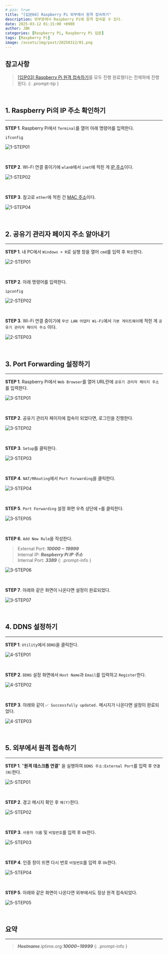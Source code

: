 ```yaml
---
# pin: true
title: "[입문04] Raspberry Pi 외부에서 원격 접속하기"
description: 외부망에서 Raspberry Pi에 원격 접속할 수 있다.
date: 2025-03-12 01:15:00 +0900
author: JBK
categories: [Raspberry Pi, Raspberry Pi 입문]
tags: [Raspberry Pi]
image: /assets/img/post/20250312/01.png
---
```


## **참고사항**

> [[입문03] Raspberry Pi 원격 접속하기][1]를 모두 진행 완료했다는 전제하에 진행된다.
{: .prompt-tip }

<!-- Reference -->
[1]: https://jaebinary.github.io/posts/RPi-03


<br>


## **1. Raspberry Pi의 IP 주소 확인하기**
---

**STEP 1**. Raspberry Pi에서 `Terminal`를 열어 아래 명령어를 입력한다.

```shell
ifconfig
```

![1-STEP01](/assets/img/post/20250312/02.png)

<br>

**STEP 2**. Wi-Fi 연결 중이기에 `wlan0`에서 `inet`에 적힌 게 [IP 주소][2]이다.

![1-STEP02](/assets/img/post/20250312/03.png)

<!-- Reference -->
[2]: https://en.wikipedia.org/wiki/IP_address

<br>

**STEP 3**. 참고로 `ether`에 적힌 건 [MAC 주소][3]이다.

![1-STEP04](/assets/img/post/20250312/04.png)

<!-- Reference -->
[3]: https://en.wikipedia.org/wiki/MAC_address


<br>


## **2. 공유기 관리자 페이지 주소 알아내기**
---

**STEP 1**. 내 PC에서 `Windows + R`로 실행 창을 열어 `cmd`를 입력 후 `확인`한다.

![2-STEP01](/assets/img/post/20250312/05.png)

<br>

**STEP 2**. 아래 명령어를 입력한다.

```shell
ipconfig
```

![2-STEP02](/assets/img/post/20250312/06.png)

<br>

**STEP 3**. Wi-Fi 연결 중이기에 `무선 LAN 어댑터 Wi-Fi`에서 `기본 게이트웨이`에 적힌 게 `공유기 관리자 페이지 주소` 이다.

![2-STEP03](/assets/img/post/20250312/07.png)


<br>


## **3. Port Forwarding 설정하기**
---

**STEP 1**. Raspberry Pi에서 `Web Browser`를 열어 URL란에 `공유기 관리자 페이지 주소`를 입력한다.

![3-STEP01](/assets/img/post/20250312/08.png)

<br>

**STEP 2**. 공유기 관리자 페이지에 접속이 되었다면, 로그인을 진행한다.

![3-STEP02](/assets/img/post/20250312/09.png)

<br>

**STEP 3**. `Setup`를 클릭한다.

![3-STEP03](/assets/img/post/20250312/10.png)

<br>

**STEP 4**. `NAT/RRouting`에서 `Port Forwarding`을 클릭한다.

![3-STEP04](/assets/img/post/20250312/11.png)

<br>

**STEP 5**. `Port Forwarding` 설정 화면 우측 상단에 `+`를 클릭한다.

![3-STEP05](/assets/img/post/20250312/12.png)

<br>

**STEP 6**. `Add New Rule`을 작성한다.

> External Port: ***10000 ~ 19999***<br>
> Internal IP: ***Raspberry Pi IP 주소***<br>
> Internal Port: ***3389***
{: .prompt-info }

![3-STEP06](/assets/img/post/20250312/13.png)

<br>

**STEP 7**. 아래와 같은 화면이 나온다면 설정이 완료되었다.

![3-STEP07](/assets/img/post/20250312/14.png)


<br>


## **4. DDNS 설정하기**
---

**STEP 1**. `Utility`에서 `DDNS`을 클릭한다.

![4-STEP01](/assets/img/post/20250312/15.png)

<br>

**STEP 2**. `DDNS` 설정 화면에서 `Host Name`과 `Email`를 입력하고 `Register`한다.

![4-STEP02](/assets/img/post/20250312/16.png)

<br>


**STEP 3**. 아래와 같이 `✅ Successfully updated.` 메시지가 나온다면 설정이 완료되었다.

![4-STEP03](/assets/img/post/20250312/17.png)


<br>


## **5. 외부에서 원격 접속하기**
---

**STEP 1**. "**원격 데스크톱 연결**" 을 실행하여 `DDNS 주소:External Port`를 입력 후 `연결(N)`한다.

![5-STEP01](/assets/img/post/20250312/18.png)

<br>

**STEP 2**. 경고 메시지 확인 후 `예(Y)`한다.

![5-STEP02](/assets/img/post/20250312/19.png)

<br>

**STEP 3**. `사용자 이름` 및 `비밀번호`를 입력 후 `Ok`한다.

![5-STEP03](/assets/img/post/20250312/20.png)

<br>

**STEP 4**. 인증 창이 뜨면 다시 번호 `비밀번호`를 입력 후 `Ok`한다.

![5-STEP04](/assets/img/post/20250312/21.png)

<br>

**STEP 5**. 아래와 같은 화면이 나온다면 외부에서도 정상 원격 접속되었다.

![5-STEP05](/assets/img/post/20250312/22.png)


<br>


## **요약**
---

> ***Hostname***.iptime.org:***10000~19999***
{: .prompt-info }